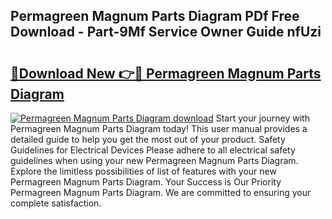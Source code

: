 ## Permagreen Magnum Parts Diagram PDf Free Download - Part-9Mf Service Owner Guide nfUzi

# <h2><a href="http://dfunamj.blite.top/?on=Permagreen+Magnum+Parts+Diagram">🔗Download New 👉🔴 Permagreen Magnum Parts Diagram</a></h2>

[![Permagreen Magnum Parts Diagram download](https://i.imgur.com/lujVjoI.png)](http://dfunamj.blite.top/?on=Permagreen+Magnum+Parts+Diagram)
Start your journey with Permagreen Magnum Parts Diagram today! This user manual provides a detailed guide to help you get the most out of your product. Safety Guidelines for Electrical Devices Please adhere to all electrical safety guidelines when using your new Permagreen Magnum Parts Diagram. Explore the limitless possibilities of list of features with your new Permagreen Magnum Parts Diagram. Your Success is Our Priority Permagreen Magnum Parts Diagram. We are committed to ensuring your complete satisfaction.
